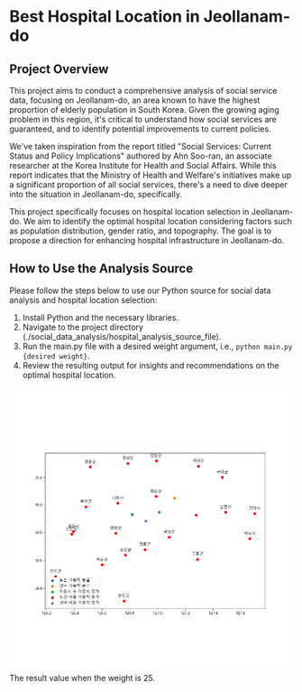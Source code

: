 # Best Hospital Location in Jeollanam-do 

## Project Overview

This project aims to conduct a comprehensive analysis of social service data, focusing on Jeollanam-do, an area known to have the highest proportion of elderly population in South Korea. Given the growing aging problem in this region, it's critical to understand how social services are guaranteed, and to identify potential improvements to current policies.

We've taken inspiration from the report titled "Social Services: Current Status and Policy Implications" authored by Ahn Soo-ran, an associate researcher at the Korea Institute for Health and Social Affairs. While this report indicates that the Ministry of Health and Welfare's initiatives make up a significant proportion of all social services, there's a need to dive deeper into the situation in Jeollanam-do, specifically.

This project specifically focuses on hospital location selection in Jeollanam-do. We aim to identify the optimal hospital location considering factors such as population distribution, gender ratio, and topography. The goal is to propose a direction for enhancing hospital infrastructure in Jeollanam-do.

## How to Use the Analysis Source

Please follow the steps below to use our Python source for social data analysis and hospital location selection:

1. Install Python and the necessary libraries.
2. Navigate to the project directory (./social_data_analysis/hospital_analysis_source_file).
3. Run the main.py file with a desired weight argument, i.e., `python main.py {desired weight}`.
4. Review the resulting output for insights and recommendations on the optimal hospital location.

![image](./src/Figure_1.png)
The result value when the weight is 25.

